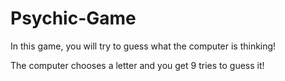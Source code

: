 # Psychic-Game

In this game, you will try to guess what the computer is thinking! 

The computer chooses a letter and you get 9 tries to guess it! 



